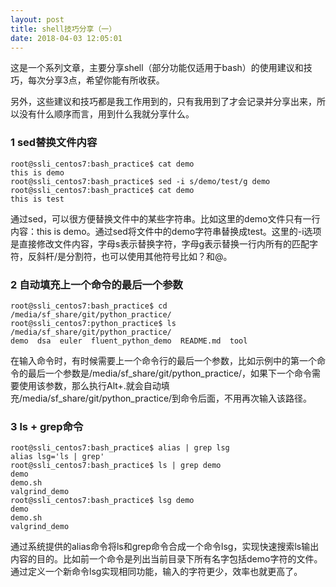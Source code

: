 ```yaml
---
layout: post
title: shell技巧分享（一）
date: 2018-04-03 12:05:01
---
```


这是一个系列文章，主要分享shell（部分功能仅适用于bash）的使用建议和技巧，每次分享3点，希望你能有所收获。

另外，这些建议和技巧都是我工作用到的，只有我用到了才会记录并分享出来，所以没有什么顺序而言，用到什么我就分享什么。

### 1 sed替换文件内容

```
root@ssli_centos7:bash_practice$ cat demo
this is demo
root@ssli_centos7:bash_practice$ sed -i s/demo/test/g demo
root@ssli_centos7:bash_practice$ cat demo
this is test
```

通过sed，可以很方便替换文件中的某些字符串。比如这里的demo文件只有一行内容：this is demo。通过sed将文件中的demo字符串替换成test。这里的-i选项是直接修改文件内容，字母s表示替换字符，字母g表示替换一行内所有的匹配字符，反斜杆/是分割符，也可以使用其他符号比如？和@。

### 2 自动填充上一个命令的最后一个参数

```
root@ssli_centos7:bash_practice$ cd /media/sf_share/git/python_practice/
root@ssli_centos7:python_practice$ ls /media/sf_share/git/python_practice/
demo  dsa  euler  fluent_python_demo  README.md  tool
```

在输入命令时，有时候需要上一个命令行的最后一个参数，比如示例中的第一个命令的最后一个参数是/media/sf_share/git/python_practice/，如果下一个命令需要使用该参数，那么执行Alt+.就会自动填充/media/sf_share/git/python_practice/到命令后面，不用再次输入该路径。

### 3 ls + grep命令

```
root@ssli_centos7:bash_practice$ alias | grep lsg
alias lsg='ls | grep'
root@ssli_centos7:bash_practice$ ls | grep demo
demo
demo.sh
valgrind_demo
root@ssli_centos7:bash_practice$ lsg demo
demo
demo.sh
valgrind_demo
```


通过系统提供的alias命令将ls和grep命令合成一个命令lsg，实现快速搜索ls输出内容的目的。比如前一个命令是列出当前目录下所有名字包括demo字符的文件。通过定义一个新命令lsg实现相同功能，输入的字符更少，效率也就更高了。
